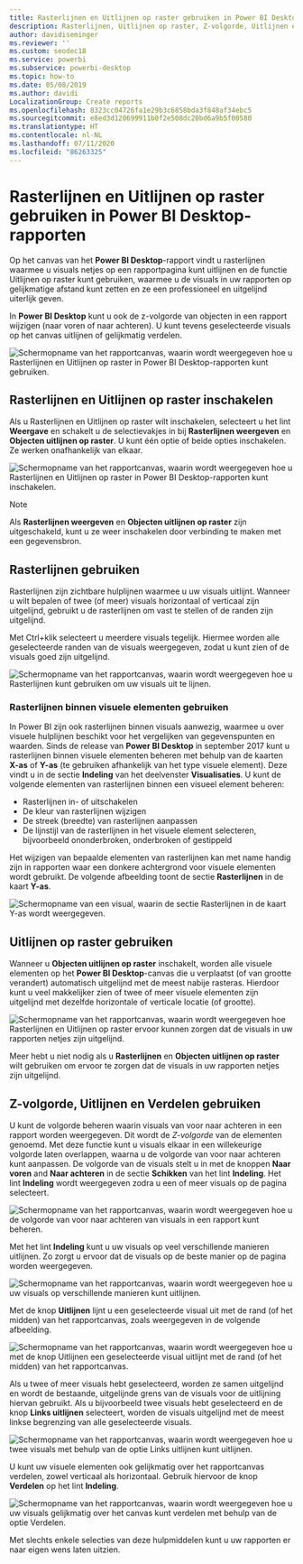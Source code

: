 ```yaml
---
title: Rasterlijnen en Uitlijnen op raster gebruiken in Power BI Desktop-rapporten
description: Rasterlijnen, Uitlijnen op raster, Z-volgorde, Uitlijnen en Verdelen gebruiken in Power BI Desktop-rapporten
author: davidiseminger
ms.reviewer: ''
ms.custom: seodec18
ms.service: powerbi
ms.subservice: powerbi-desktop
ms.topic: how-to
ms.date: 05/08/2019
ms.author: davidi
LocalizationGroup: Create reports
ms.openlocfilehash: 8323cc04726fa1e29b3c6858bda3f848af34ebc5
ms.sourcegitcommit: e8ed3d120699911b0f2e508dc20bd6a9b5f00580
ms.translationtype: HT
ms.contentlocale: nl-NL
ms.lasthandoff: 07/11/2020
ms.locfileid: "86263325"
---
```

# <a name="use-gridlines-and-snap-to-grid-in-power-bi-desktop-reports"></a>Rasterlijnen en Uitlijnen op raster gebruiken in Power BI Desktop-rapporten
Op het canvas van het **Power BI Desktop**-rapport vindt u rasterlijnen waarmee u visuals netjes op een rapportpagina kunt uitlijnen en de functie Uitlijnen op raster kunt gebruiken, waarmee u de visuals in uw rapporten op gelijkmatige afstand kunt zetten en ze een professioneel en uitgelijnd uiterlijk geven.

In **Power BI Desktop** kunt u ook de z-volgorde van objecten in een rapport wijzigen (naar voren of naar achteren). U kunt tevens geselecteerde visuals op het canvas uitlijnen of gelijkmatig verdelen.

![Schermopname van het rapportcanvas, waarin wordt weergegeven hoe u Rasterlijnen en Uitlijnen op raster in Power BI Desktop-rapporten kunt gebruiken.](media/desktop-gridlines-snap-to-grid/snap-to-grid_0.png)

## <a name="enabling-gridlines-and-snap-to-grid"></a>Rasterlijnen en Uitlijnen op raster inschakelen
Als u Rasterlijnen en Uitlijnen op raster wilt inschakelen, selecteert u het lint **Weergave** en schakelt u de selectievakjes in bij **Rasterlijnen weergeven** en **Objecten uitlijnen op raster**. U kunt één optie of beide opties inschakelen. Ze werken onafhankelijk van elkaar.

![Schermopname van het rapportcanvas, waarin wordt weergegeven hoe u Rasterlijnen en Uitlijnen op raster in Power BI Desktop-rapporten kunt inschakelen.](media/desktop-gridlines-snap-to-grid/snap-to-grid_1.png)

> [!NOTE]
> Als **Rasterlijnen weergeven** en **Objecten uitlijnen op raster** zijn uitgeschakeld, kunt u ze weer inschakelen door verbinding te maken met een gegevensbron.

## <a name="using-gridlines"></a>Rasterlijnen gebruiken
Rasterlijnen zijn zichtbare hulplijnen waarmee u uw visuals uitlijnt. Wanneer u wilt bepalen of twee (of meer) visuals horizontaal of verticaal zijn uitgelijnd, gebruikt u de rasterlijnen om vast te stellen of de randen zijn uitgelijnd.

Met Ctrl+klik selecteert u meerdere visuals tegelijk. Hiermee worden alle geselecteerde randen van de visuals weergegeven, zodat u kunt zien of de visuals goed zijn uitgelijnd.

![Schermopname van het rapportcanvas, waarin wordt weergegeven hoe u Rasterlijnen kunt gebruiken om uw visuals uit te lijnen.](media/desktop-gridlines-snap-to-grid/snap-to-grid_2.png)

### <a name="using-gridlines-inside-visuals"></a>Rasterlijnen binnen visuele elementen gebruiken
In Power BI zijn ook rasterlijnen binnen visuals aanwezig, waarmee u over visuele hulplijnen beschikt voor het vergelijken van gegevenspunten en waarden. Sinds de release van **Power BI Desktop** in september 2017 kunt u rasterlijnen binnen visuele elementen beheren met behulp van de kaarten **X-as** of **Y-as** (te gebruiken afhankelijk van het type visuele element). Deze vindt u in de sectie **Indeling** van het deelvenster **Visualisaties**. U kunt de volgende elementen van rasterlijnen binnen een visueel element beheren:

* Rasterlijnen in- of uitschakelen
* De kleur van rasterlijnen wijzigen
* De streek (breedte) van rasterlijnen aanpassen
* De lijnstijl van de rasterlijnen in het visuele element selecteren, bijvoorbeeld ononderbroken, onderbroken of gestippeld

Het wijzigen van bepaalde elementen van rasterlijnen kan met name handig zijn in rapporten waar een donkere achtergrond voor visuele elementen wordt gebruikt. De volgende afbeelding toont de sectie **Rasterlijnen** in de kaart **Y-as**.

![Schermopname van een visual, waarin de sectie Rasterlijnen in de kaart Y-as wordt weergegeven.](media/desktop-gridlines-snap-to-grid/snap-to-grid_9.png)

## <a name="using-snap-to-grid"></a>Uitlijnen op raster gebruiken
Wanneer u **Objecten uitlijnen op raster** inschakelt, worden alle visuele elementen op het **Power BI Desktop**-canvas die u verplaatst (of van grootte verandert) automatisch uitgelijnd met de meest nabije rasteras. Hierdoor kunt u veel makkelijker zien of twee of meer visuele elementen zijn uitgelijnd met dezelfde horizontale of verticale locatie (of grootte).

![Schermopname van het rapportcanvas, waarin wordt weergegeven hoe Rasterlijnen en Uitlijnen op raster ervoor kunnen zorgen dat de visuals in uw rapporten netjes zijn uitgelijnd.](media/desktop-gridlines-snap-to-grid/snap-to-grid_3.png)

Meer hebt u niet nodig als u **Rasterlijnen** en **Objecten uitlijnen op raster** wilt gebruiken om ervoor te zorgen dat de visuals in uw rapporten netjes zijn uitgelijnd.

## <a name="using-z-order-align-and-distribute"></a>Z-volgorde, Uitlijnen en Verdelen gebruiken
U kunt de volgorde beheren waarin visuals van voor naar achteren in een rapport worden weergegeven. Dit wordt de *Z-volgorde* van de elementen genoemd. Met deze functie kunt u visuals elkaar in een willekeurige volgorde laten overlappen, waarna u de volgorde van voor naar achteren kunt aanpassen. De volgorde van de visuals stelt u in met de knoppen **Naar voren** and **Naar achteren** in de sectie **Schikken** van het lint **Indeling**. Het lint **Indeling** wordt weergegeven zodra u een of meer visuals op de pagina selecteert.

![Schermopname van het rapportcanvas, waarin wordt weergegeven hoe u de volgorde van voor naar achteren van visuals in een rapport kunt beheren.](media/desktop-gridlines-snap-to-grid/snap-to-grid_4.png)

Met het lint **Indeling** kunt u uw visuals op veel verschillende manieren uitlijnen. Zo zorgt u ervoor dat de visuals op de beste manier op de pagina worden weergegeven.

![Schermopname van het rapportcanvas, waarin wordt weergegeven hoe u uw visuals op verschillende manieren kunt uitlijnen.](media/desktop-gridlines-snap-to-grid/snap-to-grid_5.png)

Met de knop **Uitlijnen** lijnt u een geselecteerde visual uit met de rand (of het midden) van het rapportcanvas, zoals weergegeven in de volgende afbeelding.

![Schermopname van het rapportcanvas, waarin wordt weergegeven hoe u met de knop Uitlijnen een geselecteerde visual uitlijnt met de rand (of het midden) van het rapportcanvas.](media/desktop-gridlines-snap-to-grid/snap-to-grid_6.png)

Als u twee of meer visuals hebt geselecteerd, worden ze samen uitgelijnd en wordt de bestaande, uitgelijnde grens van de visuals voor de uitlijning hiervan gebruikt. Als u bijvoorbeeld twee visuals hebt geselecteerd en de knop **Links uitlijnen** selecteert, worden de visuals uitgelijnd met de meest linkse begrenzing van alle geselecteerde visuals.

![Schermopname van het rapportcanvas, waarin wordt weergegeven hoe u twee visuals met behulp van de optie Links uitlijnen kunt uitlijnen.](media/desktop-gridlines-snap-to-grid/snap-to-grid_7.png)

U kunt uw visuele elementen ook gelijkmatig over het rapportcanvas verdelen, zowel verticaal als horizontaal. Gebruik hiervoor de knop **Verdelen** op het lint **Indeling**.

![Schermopname van het rapportcanvas, waarin wordt weergegeven hoe u uw visuals gelijkmatig over het canvas kunt verdelen met behulp van de optie Verdelen.](media/desktop-gridlines-snap-to-grid/snap-to-grid_8.png)

Met slechts enkele selecties van deze hulpmiddelen kunt u uw rapporten er naar eigen wens laten uitzien.

